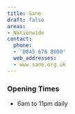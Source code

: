 ```yaml
---
title: Sane
draft: false
areas:
- Nationwide
contact:
  phone:
  - '0845 676 8000'
  web_addresses:
  - www.sane.org.uk
---
```


### Opening Times
* 6am to 11pm daily
